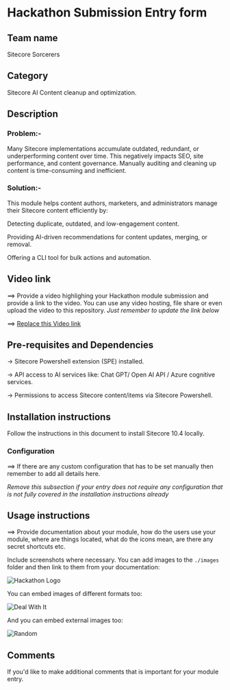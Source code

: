 # Hackathon Submission Entry form

## Team name
Sitecore Sorcerers
## Category
Sitecore AI Content cleanup and optimization.
## Description

### Problem:-
Many Sitecore implementations accumulate outdated, redundant, or underperforming content over time. This negatively impacts SEO, site performance, and content governance. Manually auditing and cleaning up content is time-consuming and inefficient.

### Solution:-
This module helps content authors, marketers, and administrators manage their Sitecore content efficiently by:

Detecting duplicate, outdated, and low-engagement content.

Providing AI-driven recommendations for content updates, merging, or removal.

Offering a CLI tool for bulk actions and automation.



## Video link
⟹ Provide a video highlighing your Hackathon module submission and provide a link to the video. You can use any video hosting, file share or even upload the video to this repository. _Just remember to update the link below_

⟹ [Replace this Video link](#video-link)

## Pre-requisites and Dependencies
-> Sitecore Powershell extension (SPE) installed.

-> API access to AI services like: Chat GPT/ Open AI API / Azure cognitive services.

-> Permissions to access Sitecore content/items via Sitecore Powershell.


## Installation instructions
Follow the instructions in this document to install Sitecore 10.4 locally.

### Configuration
⟹ If there are any custom configuration that has to be set manually then remember to add all details here.

_Remove this subsection if your entry does not require any configuration that is not fully covered in the installation instructions already_

## Usage instructions
⟹ Provide documentation about your module, how do the users use your module, where are things located, what do the icons mean, are there any secret shortcuts etc.

Include screenshots where necessary. You can add images to the `./images` folder and then link to them from your documentation:

![Hackathon Logo](docs/images/hackathon.png?raw=true "Hackathon Logo")

You can embed images of different formats too:

![Deal With It](docs/images/deal-with-it.gif?raw=true "Deal With It")

And you can embed external images too:

![Random](https://thiscatdoesnotexist.com/)

## Comments
If you'd like to make additional comments that is important for your module entry.

